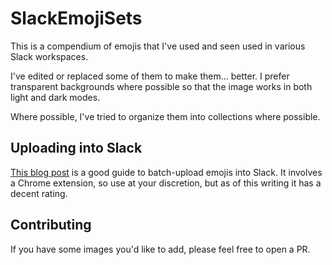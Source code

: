 # SlackEmojiSets

This is a compendium of emojis that I've used and seen used in various Slack workspaces.

I've edited or replaced some of them to make them... better.  I prefer transparent backgrounds where possible so that the image works in both light and dark modes.

Where possible, I've tried to organize them into collections where possible.

## Uploading into Slack

[This blog post](https://manychat.com/blog/quick-tip-how-to-bulk-upload-custom-slack-emojis/) is a good guide to batch-upload emojis into Slack.  It involves a Chrome extension, so use at your discretion, but as of this writing it has a decent rating.

## Contributing

If you have some images you'd like to add, please feel free to open a PR.